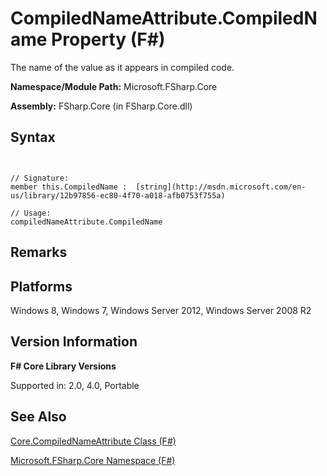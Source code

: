 # CompiledNameAttribute.CompiledName Property (F#)

The name of the value as it appears in compiled code.

**Namespace/Module Path:** Microsoft.FSharp.Core

**Assembly:** FSharp.Core (in FSharp.Core.dll)


## Syntax


```


// Signature:
member this.CompiledName :  [string](http://msdn.microsoft.com/en-us/library/12b97856-ec80-4f70-a018-afb0753f755a)

// Usage:
compiledNameAttribute.CompiledName

```



## Remarks

## Platforms
Windows 8, Windows 7, Windows Server 2012, Windows Server 2008 R2


## Version Information
**F# Core Library Versions**

Supported in: 2.0, 4.0, Portable




## See Also
[Core.CompiledNameAttribute Class &#40;F&#35;&#41;](Core.CompiledNameAttribute-Class-%5BFSharp%5D.md)

[Microsoft.FSharp.Core Namespace &#40;F&#35;&#41;](Microsoft.FSharp.Core-Namespace-%5BFSharp%5D.md)

